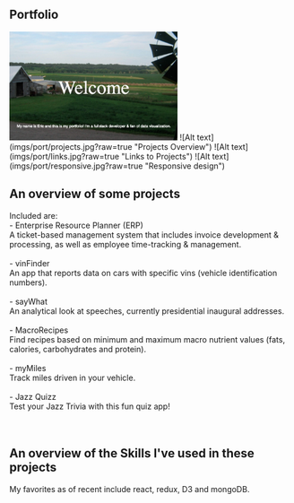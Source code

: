 ## Portfolio
<img src="imgs/port/welcome.jpg" width="300">
<!-- ![Alt text](imgs/port/welcome.jpg?raw=true "Welcome") -->
![Alt text](imgs/port/projects.jpg?raw=true "Projects Overview")
![Alt text](imgs/port/links.jpg?raw=true "Links to Projects")
![Alt text](imgs/port/responsive.jpg?raw=true "Responsive design")

## An overview of some projects 
Included are:</br>
	- Enterprise Resource Planner (ERP)</br>
		A ticket-based management system that includes invoice development & processing, as well as employee time-tracking & management.</br></br>
	- vinFinder</br>
		An app that reports data on cars with specific vins (vehicle identification numbers).</br></br>
	- sayWhat</br>
		An analytical look at speeches, currently presidential inaugural addresses.</br></br>
	- MacroRecipes</br>
		Find recipes based on minimum and maximum macro nutrient values (fats, calories, carbohydrates and protein).</br></br>
	- myMiles</br>
		Track miles driven in your vehicle.</br></br>
	- Jazz Quizz</br>
		Test your Jazz Trivia with this fun quiz app!</br></br></br>

## An overview of the Skills I've used in these projects
My favorites as of recent include react, redux, D3 and mongoDB.